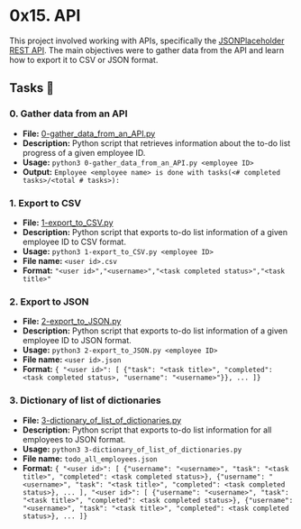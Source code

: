 # 0x15. API

This project involved working with APIs, specifically the [JSONPlaceholder REST API](https://jsonplaceholder.typicode.com/). The main objectives were to gather data from the API and learn how to export it to CSV or JSON format.

## Tasks :page_with_curl:

### 0. Gather data from an API
- **File:** [0-gather_data_from_an_API.py](./0-gather_data_from_an_API.py)
- **Description:** Python script that retrieves information about the to-do list progress of a given employee ID.
- **Usage:** `python3 0-gather_data_from_an_API.py <employee ID>`
- **Output:** `Employee <employee name> is done with tasks(<# completed tasks>/<total # tasks>):`

### 1. Export to CSV
- **File:** [1-export_to_CSV.py](./1-export_to_CSV.py)
- **Description:** Python script that exports to-do list information of a given employee ID to CSV format.
- **Usage:** `python3 1-export_to_CSV.py <employee ID>`
- **File name:** `<user id>.csv`
- **Format:** `"<user id>","<username>","<task completed status>","<task title>"`

### 2. Export to JSON
- **File:** [2-export_to_JSON.py](./2-export_to_JSON.py)
- **Description:** Python script that exports to-do list information of a given employee ID to JSON format.
- **Usage:** `python3 2-export_to_JSON.py <employee ID>`
- **File name:** `<user id>.json`
- **Format:** `{ "<user id>": [ {"task": "<task title>", "completed": <task completed status>, "username": "<username>"}}, ... ]}`

### 3. Dictionary of list of dictionaries
- **File:** [3-dictionary_of_list_of_dictionaries.py](./3-dictionary_of_list_of_dictionaries.py)
- **Description:** Python script that exports to-do list information for all employees to JSON format.
- **Usage:** `python3 3-dictionary_of_list_of_dictionaries.py`
- **File name:** `todo_all_employees.json`
- **Format:** `{ "<user id>": [ {"username": "<username>", "task": "<task title>", "completed": <task completed status>}, {"username": "<username>", "task": "<task title>", "completed": <task completed status>}, ... ], "<user id>": [ {"username": "<username>", "task": "<task title>", "completed": <task completed status>}, {"username": "<username>", "task": "<task title>", "completed": <task completed status>}, ... ]}`

